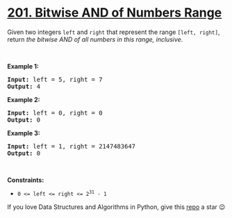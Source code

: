# [201. Bitwise AND of Numbers Range][title]

<p>Given two integers <code>left</code> and <code>right</code> that represent the range <code>[left, right]</code>, return <em>the bitwise AND of all numbers in this range, inclusive</em>.</p>
<p> </p>
<p><strong>Example 1:</strong></p>
<pre><strong>Input:</strong> left = 5, right = 7
<strong>Output:</strong> 4
</pre>
<p><strong>Example 2:</strong></p>
<pre><strong>Input:</strong> left = 0, right = 0
<strong>Output:</strong> 0
</pre>
<p><strong>Example 3:</strong></p>
<pre><strong>Input:</strong> left = 1, right = 2147483647
<strong>Output:</strong> 0
</pre>
<p> </p>
<p><strong>Constraints:</strong></p>
<ul>
<li><code>0 &lt;= left &lt;= right &lt;= 2<sup>31</sup> - 1</code></li>
</ul>


If you love Data Structures and Algorithms in Python, give this [repo][me] a star :wink:

[title]: https://leetcode.com/problems/bitwise-and-of-numbers-range
[me]: https://github.com/bumblebee211196/awesome-python-leetcode
